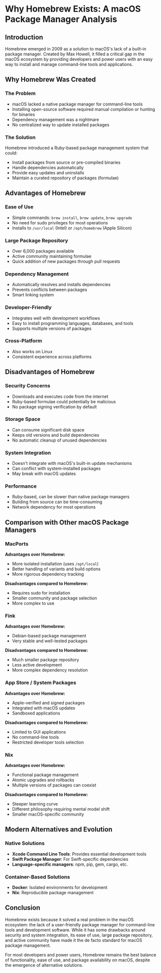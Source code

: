 # Why Homebrew Exists: A macOS Package Manager Analysis

## Introduction

Homebrew emerged in 2009 as a solution to macOS's lack of a built-in package manager. Created by Max Howell, it filled a critical gap in the macOS ecosystem by providing developers and power users with an easy way to install and manage command-line tools and applications.

## Why Homebrew Was Created

### The Problem
- macOS lacked a native package manager for command-line tools
- Installing open-source software required manual compilation or hunting for binaries
- Dependency management was a nightmare
- No centralized way to update installed packages

### The Solution
Homebrew introduced a Ruby-based package management system that could:
- Install packages from source or pre-compiled binaries
- Handle dependencies automatically
- Provide easy updates and uninstalls
- Maintain a curated repository of packages (formulae)

## Advantages of Homebrew

### Ease of Use
- Simple commands: `brew install`, `brew update`, `brew upgrade`
- No need for sudo privileges for most operations
- Installs to `/usr/local` (Intel) or `/opt/homebrew` (Apple Silicon)

### Large Package Repository
- Over 6,000 packages available
- Active community maintaining formulae
- Quick addition of new packages through pull requests

### Dependency Management
- Automatically resolves and installs dependencies
- Prevents conflicts between packages
- Smart linking system

### Developer-Friendly
- Integrates well with development workflows
- Easy to install programming languages, databases, and tools
- Supports multiple versions of packages

### Cross-Platform
- Also works on Linux
- Consistent experience across platforms

## Disadvantages of Homebrew

### Security Concerns
- Downloads and executes code from the internet
- Ruby-based formulae could potentially be malicious
- No package signing verification by default

### Storage Space
- Can consume significant disk space
- Keeps old versions and build dependencies
- No automatic cleanup of unused dependencies

### System Integration
- Doesn't integrate with macOS's built-in update mechanisms
- Can conflict with system-installed packages
- May break with macOS updates

### Performance
- Ruby-based, can be slower than native package managers
- Building from source can be time-consuming
- Network dependency for most operations

## Comparison with Other macOS Package Managers

### MacPorts
**Advantages over Homebrew:**
- More isolated installation (uses `/opt/local`)
- Better handling of variants and build options
- More rigorous dependency tracking

**Disadvantages compared to Homebrew:**
- Requires sudo for installation
- Smaller community and package selection
- More complex to use

### Fink
**Advantages over Homebrew:**
- Debian-based package management
- Very stable and well-tested packages

**Disadvantages compared to Homebrew:**
- Much smaller package repository
- Less active development
- More complex dependency resolution

### App Store / System Packages
**Advantages over Homebrew:**
- Apple-verified and signed packages
- Integrated with macOS updates
- Sandboxed applications

**Disadvantages compared to Homebrew:**
- Limited to GUI applications
- No command-line tools
- Restricted developer tools selection

### Nix
**Advantages over Homebrew:**
- Functional package management
- Atomic upgrades and rollbacks
- Multiple versions of packages can coexist

**Disadvantages compared to Homebrew:**
- Steeper learning curve
- Different philosophy requiring mental model shift
- Smaller macOS-specific community

## Modern Alternatives and Evolution

### Native Solutions
- **Xcode Command Line Tools**: Provides essential development tools
- **Swift Package Manager**: For Swift-specific dependencies
- **Language-specific managers**: npm, pip, gem, cargo, etc.

### Container-Based Solutions
- **Docker**: Isolated environments for development
- **Nix**: Reproducible package management

## Conclusion

Homebrew exists because it solved a real problem in the macOS ecosystem: the lack of a user-friendly package manager for command-line tools and development software. While it has some drawbacks around security and system integration, its ease of use, large package repository, and active community have made it the de facto standard for macOS package management.

For most developers and power users, Homebrew remains the best balance of functionality, ease of use, and package availability on macOS, despite the emergence of alternative solutions.